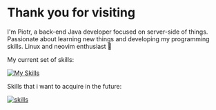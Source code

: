 <h1> Thank you for visiting</h1>

<p>I'm Piotr, a back-end Java developer focused on server-side of things. Passionate about learning new things and developing my programming skills. Linux and neovim enthusiast 🐧 </p>

<p>My current set of skills:</p>

[![My Skills](https://skillicons.dev/icons?i=git,java,spring,hibernate,maven,mysql,postman,py,flask,html,css,js,bootstrap,bash,powershell,linux,neovim)](https://skillicons.dev)

<p>Skills that i want to acquire in the future:</p>

[![skills](https://skillicons.dev/icons?i=react,kotlin)](https://skillicons.dev)

